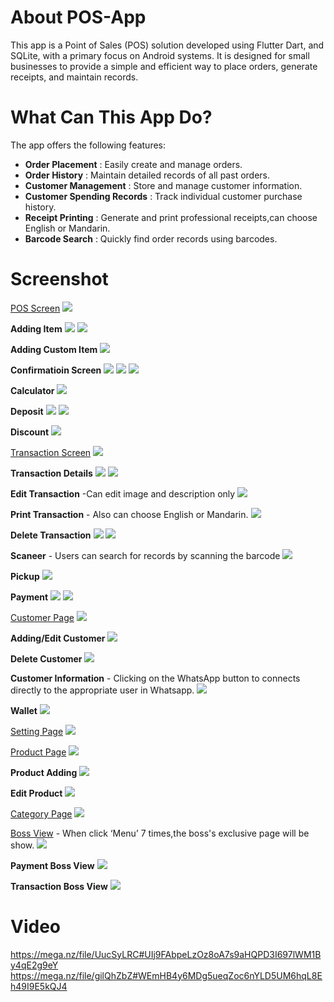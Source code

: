 # About POS-App
This app is a Point of Sales (POS) solution developed using Flutter Dart, and SQLite, with a primary focus on Android systems. It is designed for small businesses to provide a simple and efficient way to place orders, generate receipts, and maintain records.

# What Can This App Do?
The app offers the following features:

- **Order Placement** : Easily create and manage orders.
- **Order History** : Maintain detailed records of all past orders.
- **Customer Management** : Store and manage customer information.
- **Customer Spending Records** : Track individual customer purchase history.
- **Receipt Printing** : Generate and print professional receipts,can choose English or Mandarin.
- **Barcode Search** : Quickly find order records using barcodes.

# Screenshot
[POS Screen](/screenshots/POS_System.jpg)
![](/screenshots/POS_System.jpg)

**Adding Item**
![](/screenshots/Adding_Item1.jpg)
![](/screenshots/Adding_Item2.jpg)

**Adding Custom Item**
![](/screenshots/Adding_Cus.jpg)

**Confirmatioin Screen**
![](/screenshots/Confirmation.jpg)
![](/screenshots/Confirmation2.jpg)
![](/screenshots/Confirmation3.jpg)

**Calculator**
![](/screenshots/Calculator.jpg)

**Deposit**
![](/screenshots/Deposit.jpg)
![](/screenshots/Deposit2.jpg)

**Discount**
![](/screenshots/Discount.jpg)

[Transaction Screen](/screenshots/Transaction.jpg)
![](/screenshots/Transaction.jpg)

**Transaction Details**
![](/screenshots/Transaction_Details.jpg)
![](/screenshots/Transaction_Details2.jpg)

**Edit Transaction** -Can edit image and description only
![](/screenshots/Edit_Transaction.jpg)

**Print Transaction** - Also can choose English or Mandarin.
![](/screenshots/Print_Receipt.jpg)

**Delete Transaction**
![](/screenshots/Delete.jpg)
![](/screenshots/Deleted.jpg)

**Scaneer** - Users can search for records by scanning the barcode
![](/screenshots/Scanner.jpg)

**Pickup**
![](/screenshots/Pick_up.jpg)

**Payment**
![](/screenshots/After_Payment.jpg)
![](/screenshots/After_Payment2.jpg)

[Customer Page](/screenshots/Customer.jpg)
![](/screenshots/Customer.jpg)

**Adding/Edit Customer**
![](/screenshots/Edit_Customer.jpg)

**Delete Customer**
![](/screenshots/Delete_Customer.jpg)

**Customer Information** - Clicking on the WhatsApp button to connects directly to the appropriate user in Whatsapp.
![](/screenshots/Customer_Information.jpg)

**Wallet**
![](/screenshots/Wallet.jpg)

[Setting Page](/screenshots/Setting.jpg)
![](/screenshots/Setting.jpg)

[Product Page](/screenshots/Product.jpg)
![](/screenshots/Product.jpg)

**Product Adding**
![](/screenshots/Product.jpg)

**Edit Product**
![](/screenshots/Edit_Product.jpg)

[Category Page](/screenshots/Category.jpg)
![](/screenshots/Category.jpg)

[Boss View](/screenshots/Boss.jpg) - When click ‘Menu’ 7 times,the boss's exclusive page will be show.
![](/screenshots/Boss.jpg)

**Payment Boss View**
![](/screenshots/Payment_Boss.jpg)

**Transaction Boss View**
![](/screenshots/Transaction_Boss.jpg)

# Video
https://mega.nz/file/UucSyLRC#UIj9FAbpeLzOz8oA7s9aHQPD3I697lWM1By4qE2g9eY
https://mega.nz/file/gilQhZbZ#WEmHB4y6MDg5ueqZoc6nYLD5UM6hqL8Eh49I9E5kQJ4


